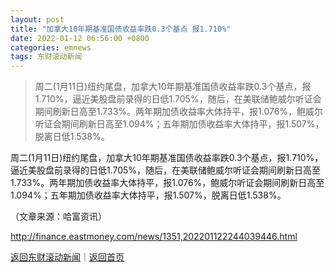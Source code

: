 ```yaml
---
layout: post
title: "加拿大10年期基准国债收益率跌0.3个基点 报1.710%"
date: 2022-01-12 06:56:00 +0800
categories: emnews
tags: 东财滚动新闻
---
```

> 周二(1月11日)纽约尾盘，加拿大10年期基准国债收益率跌0.3个基点，报1.710%，逼近美股盘前录得的日低1.705%，随后，在美联储鲍威尔听证会期间刷新日高至1.733%。两年期加债收益率大体持平，报1.076%，鲍威尔听证会期间刷新日高至1.094%；五年期加债收益率大体持平，报1.507%，脱离日低1.538%。

<p> 周二(1月11日)纽约尾盘，加拿大10年期基准国债收益率跌0.3个基点，报1.710%，逼近美股盘前录得的日低1.705%，随后，在美联储鲍威尔听证会期间刷新日高至1.733%。两年期加债收益率大体持平，报1.076%，鲍威尔听证会期间刷新日高至1.094%；五年期加债收益率大体持平，报1.507%，脱离日低1.538%。</p><p class="em_media">（文章来源：哈富资讯）</p>

<http://finance.eastmoney.com/news/1351,202201122244039446.html>

[返回东财滚动新闻](//finews.withounder.com/emnews/)｜[返回首页](//finews.withounder.com/)